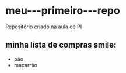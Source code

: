 # meu---primeiro---repo
Repositório criado na aula de PI

## minha lista de compras smile:
- pão
- macarrão
